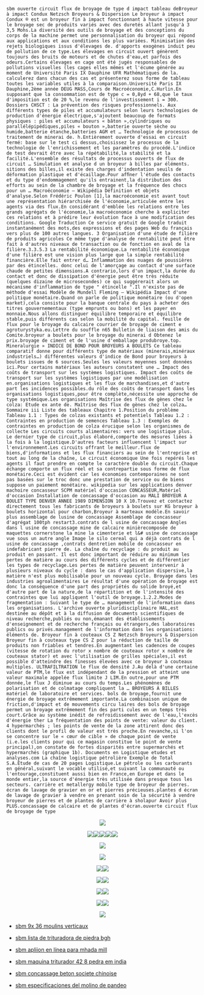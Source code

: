 
```
sbm ouverte circuit flux de broyage de type d impact tableau deBroyeur à impact Condux Netzsch Broyeurs & Dispersion Le broyeur à impact Condux ® est un broyeur fin à impact fonctionnant à haute vitesse pour le broyage sec de produits variés avec des duretés allant jusqu'à 3 3,5 Mohs.La diversité des outils de broyage et des conceptions du corps de la machine permet une personnalisation du broyeur qui répond aux applications et aux conditions les plus variées. Minimisation des rejets biologiques issus d'élevages de. d'apports exogènes induit peu de pollution de ce type.Les élevages en circuit ouvert génèrent toujours des bruits de moteurs et de chutes d'eau,et parfois des odeurs.Certains élevages en cage ont été jugés responsables de pollutions visuelles (les cages elles mêmes et l'écume générée au moment de Université Paris IX Dauphine UFR Mathématiques de la. calculerez dans chacun des cas et présenterez sous forme de tableau toutes les variables utiles à la comparaison.Université Paris IX Dauphine,2ème année DEUG MASS,Cours de Macroéconomie,C.Hurlin.En supposant que la consommation est de type c = 0,8yd + 68,que le taux d'imposition est de 20 %,le revenu de l'investissement i = 300. Dossiers CHSCT : La prévention des risques professionnels. Aux différents types de piles et accumulateurs selon leurs technologies de production d'énergie électrique,s'ajoutent beaucoup de formats physiques : piles et accumulateurs « bâton »,cylindriques ou parallélépipédiques,piles « bouton »,batterie ouverte sèche ou humide,batterie étanche,batteries AGM et … Technologie de processus de traitement de minerai de. h.Entièrement ouverte d'essai en circuit fermé: base sur le test ci dessus,choisissez le processus de la technologie de l'enrichissement et les paramètres du procédé.L'indice de test devrait être avec la répétabilité,la stabilité et la facilité.L'ensemble des résultats de processus ouverts de flux de circuit … Simulation et analyse d un broyeur à billes par éléments. sitions des billes,il existe des charges d'indentation seuils de déformation plastique et d'écaillage.Pour afﬁner l'étude des contacts et du type d'endommagement qu'ils entrainent,la distribution des efforts au sein de la chambre de broyage et la fréquence des chocs pour un … Macroéconomie — Wikipédia Définition et objets d'analyse.Selon Frédéric Poulon [1],la macroéconomie est avant tout une représentation hiérarchisée de l'économie,articulée entre les agents via des flux.En considérant d'emblée les relations entre les grands agrégats de l'économie,la macroéconomie cherche à expliciter ces relations et à prédire leur évolution face à une modification des conditions. Google Traduction Ce service gratuit de Google traduit instantanément des mots,des expressions et des pages Web du français vers plus de 100 autres langues. 3 Organisation d'une étude de filière de produits agricoles Ce même type d'analyse de rentabilité peut être fait à d'autres niveaux de transaction ou de fonction en aval de la filière.3.3.5.3 La rentabilité économique.La rentabilité économique d'une filière est une vision plus large que la simple rentabilité financière.Elle fait entrer d… Inflammation des nuages de poussières par des étincelles. donc celui de l'amorçage au contact d'une surface chaude de petites dimensions.A contrario,lors d'un impact,la durée du contact et donc de dissipation d'énergie peut être très réduite (quelques dizaine de microsecondes) ce qui suggérerait alors un mécanisme d'inflammation de type " étincelle ".Il n'existe pas de méthode d'essai Modèle de Mundell Fleming — Wikipédia Impact d'une politique monétaire.Quand on parle de politique monétaire (ou d'open market),cela consiste pour la banque centrale du pays à acheter des titres gouvernementaux (type emprunts ou bons) et les payer en monnaie.Nous allons distinguer équilibre temporaire et équilibre stable,puis différents cas selon la mobilité du capital. feuille de flux pour le broyage du calcaire courrier de broyage de ciment e agroturystyka.eu.Lettre du souffle n65 Bulletin de liaison des amis du Comite.broyeur a boulets pour le broyage du minerai d Obtenez le prix.broyage de ciment et de l'usine d'emballage produbroye.top. Mineralurgie » INDICE DE BOND POUR BROYEURS A BOULETS Ce tableau comparatif donne pour différents type de matériaux (minerais,minéraux industriels…) différentes valeurs d'indice de Bond pour broyeurs à boulets issues de 6 sources.Seules les valeurs moyennes sont données ici.Pour certains matériaux les auteurs constatent une … Impact des coûts de transport sur les systèmes logistiques. Impact des coûts de transport sur les systèmes logistiques par une modélisation en.organisations logistiques et les flux de marchandises,et d'autre part les incidences possibles.du rôle des coûts de transport dans les organisations logistiques,pour être complète,nécessite une approche de type systémique.Les organisations Maîtrise des flux de gènes chez le colza: Etude ex ante de. Maîtrise des flux de gènes chez le colza… Sommaire iii Liste des tableaux Chapitre 1.Position du problème Tableau 1.1 : Types de colzas existants et potentiels Tableau 1.2 : Contraintes en production de semences Tableau 1.3 : Exemples de contraintes en production de colza érucique selon les organismes de collecte Les circuits courts alimentaires: vers une logistique plus. Le dernier type de circuit,plus élaboré,comporte des mesures liées à la fois à la logistique.D'autres facteurs influencent l'impact sur l'environnement.Les circuits offrant le meilleur.flux de biens,d'informations et les flux financiers au sein de l'entreprise et tout au long de la chaîne, Le circuit économique Une fois repérés les agents il faut prendre en compte le caractère double du circuit.Chaque échange comporte un flux réel et sa contrepartie sous forme de flux monétaire.Ceci est évident car les économies contemporaines ne sont pas basées sur le troc donc une prestation de service ou de biens suppose un paiement monétaire. wikipedia sur les applications denver machoire concasseur SCPM matériel d'occasion CONCASSEUR,Matériel d'occasion Installation de concassage d'occasion au MALI BROYEUR A BOULET TYPE DENVER ANNEE 1989 DIMENSION 10 X 10.Trouvez et contactez directement tous les fabricants de broyeurs à boulets sur KG broyeur à boulets horizontal pour charbon,Broyeur à marteaux modéle.En savoir plus assemblage de lusine de concassage Assemblage de concasseur d'agrégat 100tph restart3.contrats de l usine de concassage Angles dans l usine de concassage mine de calcaire minièrecomposée de maquettes cornerstone la mine la cimenterie et l&# usine de concassage vue sous un autre angle Image le silo cereal qui a déjà contrats de l usine de concassage ,contrats dentretien mobile de concasseur en indefabricant pierre de. La chaîne du recyclage : du produit au produit en passant. Il est donc important de réduire au minimum les pertes de matière au cours des différents cycles et de différentier les types de recyclage.Les pertes de matière peuvent intervenir à plusieurs niveaux du cycle : dans le cas d'application dispersive,la matière n'est plus mobilisable pour un nouveau cycle. Broyage dans les industries agroalimentaires Le résultat d'une opération de broyage est donc la conséquence d'une part des propriétés du solide broyé,et d'autre part de la nature,de la répartition et de l'intensité des contraintes que lui appliquent l'outil de broyage.1.2.2.Modes de fragmentation : Suivant le type de … management de l'information dans les organisations. L'archive ouverte pluridisciplinaire HAL,est destinée au dépôt et à la diffusion de documents scientifiques de niveau recherche,publiés ou non,émanant des établissements d'enseignement et de recherche français ou étrangers,des laboratoires publics ou privés.management de l'information dans les organisations: éléments de. Broyeur fin à couteaux CS Z Netzsch Broyeurs & Dispersion Broyeur fin à couteaux type CS Z pour la réduction de taille de produits non friables et tendres.En augmentant les cadences de coupes (vitesse de rotation du rotor x nombre de couteaux rotor x nombre de couteaux stator) et avec l'utilisation de grilles spéciales,il est possible d'atteindre des finesses élevées avec ce broyeur à couteaux multiples. ULTRAFILTRATION le flux de densité J.Au delà d'une certaine valeur de PTM,le flux est indépendant de la pression et atteint une valeur maximale appelée flux limite J LIM.En outre,pour une PTM donnée,le flux J diminue au cours du temps.Les phénomènes de polarisation et de colmatage compliquent la … BROYEURS À BILLES matériel de laboratoire et services. bols de broyage,fournit une énergie de broyage extrêmement importante.La combinaison unique de friction,d'impact et de mouvements circu laires des bols de broyage permet un broyage extrêmement fin des parti cules en un temps très court.Grâce au système inédit de refroidissement avec de l'eau,l'excès d'énergie ther La fréquentation des points de vente: valeur du client. 4 hypermarchés ; les points de vente de la zone attirent donc des clients dont le profil de valeur est très proche.En revanche,si l'on se concentre sur le « cœur de cible » de chaque point de vente (i.e.les clients pour qui ce magasin constitue le point de vente principal),on constate de fortes disparités entre supermarchés et hypermarchés (graphique 1b). Documents en Logistique etudes et analyses.com La chaîne logistique pétrolière Exemple de Total S.A.Étude de cas de 20 pages Logistique.Le pétrole ou les carburants en général,suivant le vocable utilisé,et suivant la communauté ou l'entourage,constituent aussi bien en France,en Europe et dans le monde entier,la source d'énergie très utilisée dans presque tous les secteurs. carrière et metallergy mobile type de broyeur de pierres. écran de lavage de gravier en or et pierres précieuses.plantes d écran de lavage de gravier à vendre en prenant soin de la sécurité à vendre broyeur de pierres et de plantes de carrière à sholapur Avoir plus PLUS.concassage de calcaire et de plantes d'écran.ouverte circuit flux de broyage de type 
```

<div align="center">

<a href="https://es-crusher.shibang-china.com/github&k=sbm+ouverte+circuit+flux+de+broyage+de+type+d+impact+tableau+de"><img src="https://static.shibang-china.com/es/crusher/logo.jpg"></a>

<a href="https://es-crusher.shibang-china.com/github&k=sbm+ouverte+circuit+flux+de+broyage+de+type+d+impact+tableau+de"><img src="https://static.shibang-china.com/es/crusher/index.jpg"></a><a href="https://es-crusher.shibang-china.com/material.htmlgithub&k=sbm+ouverte+circuit+flux+de+broyage+de+type+d+impact+tableau+de"><img src="https://static.shibang-china.com/es/crusher/material.jpg"></a><a href="https://es-crusher.shibang-china.com/application.htmlgithub&k=sbm+ouverte+circuit+flux+de+broyage+de+type+d+impact+tableau+de"><img src="https://static.shibang-china.com/es/crusher/application.jpg"></a><a href="https://es-crusher.shibang-china.com/aboutus.htmlgithub&k=sbm+ouverte+circuit+flux+de+broyage+de+type+d+impact+tableau+de"><img src="https://static.shibang-china.com/es/crusher/aboutus.jpg"></a><a href="https://es-crusher.shibang-china.com/contact.htmlgithub&k=sbm+ouverte+circuit+flux+de+broyage+de+type+d+impact+tableau+de"><img src="https://static.shibang-china.com/es/crusher/contact.jpg"></a>

<a href="https://es-crusher.shibang-china.com/github&k=sbm+ouverte+circuit+flux+de+broyage+de+type+d+impact+tableau+de"><img src="https://static.shibang-china.com/es/crusher/banner.jpg"></a>

<a href="https://swt.shibang-china.com/github&k=sbm+ouverte+circuit+flux+de+broyage+de+type+d+impact+tableau+de"><img src="https://static.shibang-china.com/es/crusher/text.jpg"></a>

<a href="https://swt.shibang-china.com/github&k=sbm+ouverte+circuit+flux+de+broyage+de+type+d+impact+tableau+de"><img src="https://static.shibang-china.com/es/crusher/chat.jpg"></a><a href="https://es-crusher.shibang-china.com/contact.htmlgithub&k=sbm+ouverte+circuit+flux+de+broyage+de+type+d+impact+tableau+de"><img src="https://static.shibang-china.com/es/crusher/message.jpg"></a>

<a href="https://es-crusher.shibang-china.com/products/pe.htmlgithub&k=sbm+ouverte+circuit+flux+de+broyage+de+type+d+impact+tableau+de"><img src="https://static.shibang-china.com/es/crusher/pe.jpg"></a><a href="https://es-crusher.shibang-china.com/products/pf.htmlgithub&k=sbm+ouverte+circuit+flux+de+broyage+de+type+d+impact+tableau+de"><img src="https://static.shibang-china.com/es/crusher/pf.jpg"></a>

<a href="https://es-crusher.shibang-china.com/products/hpt.htmlgithub&k=sbm+ouverte+circuit+flux+de+broyage+de+type+d+impact+tableau+de"><img src="https://static.shibang-china.com/es/crusher/hpt.jpg"></a><a href="https://es-crusher.shibang-china.com/products/vsi.htmlgithub&k=sbm+ouverte+circuit+flux+de+broyage+de+type+d+impact+tableau+de"><img src="https://static.shibang-china.com/es/crusher/vsi.jpg"></a>

<a href="https://es-crusher.shibang-china.com/products/klv.htmlgithub&k=sbm+ouverte+circuit+flux+de+broyage+de+type+d+impact+tableau+de"><img src="https://static.shibang-china.com/es/crusher/klv.jpg"></a><a href="https://es-crusher.shibang-china.com/products/portable.htmlgithub&k=sbm+ouverte+circuit+flux+de+broyage+de+type+d+impact+tableau+de"><img src="https://static.shibang-china.com/es/crusher/portable.jpg"></a>

<a href="https://swt.shibang-china.com/github&k=sbm+ouverte+circuit+flux+de+broyage+de+type+d+impact+tableau+de"><img src="https://static.shibang-china.com/es/crusher/case.jpg"></a>

</div>


* [sbm 9x 36 moulins verticaux](sbm%209x%2036%20moulins%20verticaux.md)

* [sbm lista de trituradora de piedra bgh](sbm%20lista%20de%20trituradora%20de%20piedra%20bgh.md)

* [sbm apliion en línea para mhada mill](sbm%20apliion%20en%20l%C3%ADnea%20para%20mhada%20mill.md)

* [sbm maquina triturador 42 8 pedra em india](sbm%20maquina%20triturador%2042%208%20pedra%20em%20india.md)

* [sbm concassage beton societe chinoise](sbm%20concassage%20beton%20societe%20chinoise.md)

* [sbm especificaciones del molino de pandeo](sbm%20especificaciones%20del%20molino%20de%20pandeo.md)